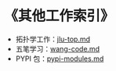 # 《其他工作索引》

- 拓扑学工作：[jlu-top.md](../../data/other-work/jlu-top.md)
- 五笔学习：[wang-code.md](../../data/other-work/wang-code.md)
- PYPI 包：[pypi-modules.md](../../data/other-work/pypi-modules.md)

